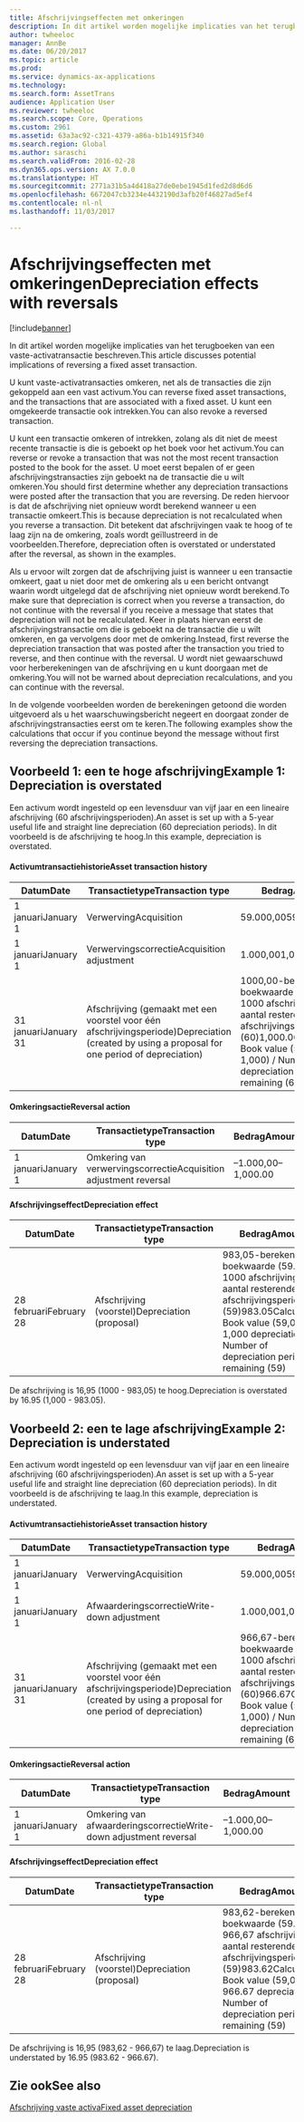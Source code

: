```yaml
---
title: Afschrijvingseffecten met omkeringen
description: In dit artikel worden mogelijke implicaties van het terugboeken van een vaste-activatransactie beschreven.
author: twheeloc
manager: AnnBe
ms.date: 06/20/2017
ms.topic: article
ms.prod: 
ms.service: dynamics-ax-applications
ms.technology: 
ms.search.form: AssetTrans
audience: Application User
ms.reviewer: twheeloc
ms.search.scope: Core, Operations
ms.custom: 2961
ms.assetid: 63a3ac92-c321-4379-a86a-b1b14915f340
ms.search.region: Global
ms.author: saraschi
ms.search.validFrom: 2016-02-28
ms.dyn365.ops.version: AX 7.0.0
ms.translationtype: HT
ms.sourcegitcommit: 2771a31b5a4d418a27de0ebe1945d1fed2d8d6d6
ms.openlocfilehash: 6672047cb3234e4432190d3afb20f46827ad5ef4
ms.contentlocale: nl-nl
ms.lasthandoff: 11/03/2017

---
```


# <a name="depreciation-effects-with-reversals"></a><span data-ttu-id="0dcf1-103">Afschrijvingseffecten met omkeringen</span><span class="sxs-lookup"><span data-stu-id="0dcf1-103">Depreciation effects with reversals</span></span>

[!include[banner](../includes/banner.md)]


<span data-ttu-id="0dcf1-104">In dit artikel worden mogelijke implicaties van het terugboeken van een vaste-activatransactie beschreven.</span><span class="sxs-lookup"><span data-stu-id="0dcf1-104">This article discusses potential implications of reversing a fixed asset transaction.</span></span> 

<span data-ttu-id="0dcf1-105">U kunt vaste-activatransacties omkeren, net als de transacties die zijn gekoppeld aan een vast activum.</span><span class="sxs-lookup"><span data-stu-id="0dcf1-105">You can reverse fixed asset transactions, and the transactions that are associated with a fixed asset.</span></span> <span data-ttu-id="0dcf1-106">U kunt een omgekeerde transactie ook intrekken.</span><span class="sxs-lookup"><span data-stu-id="0dcf1-106">You can also revoke a reversed transaction.</span></span> 

<span data-ttu-id="0dcf1-107">U kunt een transactie omkeren of intrekken, zolang als dit niet de meest recente transactie is die is geboekt op het boek voor het activum.</span><span class="sxs-lookup"><span data-stu-id="0dcf1-107">You can reverse or revoke a transaction that was not the most recent transaction posted to the book for the asset.</span></span> <span data-ttu-id="0dcf1-108">U moet eerst bepalen of er geen afschrijvingstransacties zijn geboekt na de transactie die u wilt omkeren.</span><span class="sxs-lookup"><span data-stu-id="0dcf1-108">You should first determine whether any depreciation transactions were posted after the transaction that you are reversing.</span></span> <span data-ttu-id="0dcf1-109">De reden hiervoor is dat de afschrijving niet opnieuw wordt berekend wanneer u een transactie omkeert.</span><span class="sxs-lookup"><span data-stu-id="0dcf1-109">This is because depreciation is not recalculated when you reverse a transaction.</span></span> <span data-ttu-id="0dcf1-110">Dit betekent dat afschrijvingen vaak te hoog of te laag zijn na de omkering, zoals wordt geïllustreerd in de voorbeelden.</span><span class="sxs-lookup"><span data-stu-id="0dcf1-110">Therefore, depreciation often is overstated or understated after the reversal, as shown in the examples.</span></span> 

<span data-ttu-id="0dcf1-111">Als u ervoor wilt zorgen dat de afschrijving juist is wanneer u een transactie omkeert, gaat u niet door met de omkering als u een bericht ontvangt waarin wordt uitgelegd dat de afschrijving niet opnieuw wordt berekend.</span><span class="sxs-lookup"><span data-stu-id="0dcf1-111">To make sure that depreciation is correct when you reverse a transaction, do not continue with the reversal if you receive a message that states that depreciation will not be recalculated.</span></span> <span data-ttu-id="0dcf1-112">Keer in plaats hiervan eerst de afschrijvingstransactie om die is geboekt na de transactie die u wilt omkeren, en ga vervolgens door met de omkering.</span><span class="sxs-lookup"><span data-stu-id="0dcf1-112">Instead, first reverse the depreciation transaction that was posted after the transaction you tried to reverse, and then continue with the reversal.</span></span> <span data-ttu-id="0dcf1-113">U wordt niet gewaarschuwd voor herberekeningen van de afschrijving en u kunt doorgaan met de omkering.</span><span class="sxs-lookup"><span data-stu-id="0dcf1-113">You will not be warned about depreciation recalculations, and you can continue with the reversal.</span></span> 

<span data-ttu-id="0dcf1-114">In de volgende voorbeelden worden de berekeningen getoond die worden uitgevoerd als u het waarschuwingsbericht negeert en doorgaat zonder de afschrijvingstransacties eerst om te keren.</span><span class="sxs-lookup"><span data-stu-id="0dcf1-114">The following examples show the calculations that occur if you continue beyond the message without first reversing the depreciation transactions.</span></span>

## <a name="example-1-depreciation-is-overstated"></a><span data-ttu-id="0dcf1-115">Voorbeeld 1: een te hoge afschrijving</span><span class="sxs-lookup"><span data-stu-id="0dcf1-115">Example 1: Depreciation is overstated</span></span>
<span data-ttu-id="0dcf1-116">Een activum wordt ingesteld op een levensduur van vijf jaar en een lineaire afschrijving (60 afschrijvingsperioden).</span><span class="sxs-lookup"><span data-stu-id="0dcf1-116">An asset is set up with a 5-year useful life and straight line depreciation (60 depreciation periods).</span></span> <span data-ttu-id="0dcf1-117">In dit voorbeeld is de afschrijving te hoog.</span><span class="sxs-lookup"><span data-stu-id="0dcf1-117">In this example, depreciation is overstated.</span></span>
#### <a name="asset-transaction-history"></a><span data-ttu-id="0dcf1-118">Activumtransactiehistorie</span><span class="sxs-lookup"><span data-stu-id="0dcf1-118">Asset transaction history</span></span>

| <span data-ttu-id="0dcf1-119">Datum</span><span class="sxs-lookup"><span data-stu-id="0dcf1-119">Date</span></span>       | <span data-ttu-id="0dcf1-120">Transactietype</span><span class="sxs-lookup"><span data-stu-id="0dcf1-120">Transaction type</span></span>                                                          | <span data-ttu-id="0dcf1-121">Bedrag</span><span class="sxs-lookup"><span data-stu-id="0dcf1-121">Amount</span></span>                                    |
|------------|---------------------------------------------------------------------------|-------------------------------------------|
| <span data-ttu-id="0dcf1-122">1 januari</span><span class="sxs-lookup"><span data-stu-id="0dcf1-122">January 1</span></span>  | <span data-ttu-id="0dcf1-123">Verwerving</span><span class="sxs-lookup"><span data-stu-id="0dcf1-123">Acquisition</span></span>                                                               | <span data-ttu-id="0dcf1-124">59.000,00</span><span class="sxs-lookup"><span data-stu-id="0dcf1-124">59,000.00</span></span>                                 |
| <span data-ttu-id="0dcf1-125">1 januari</span><span class="sxs-lookup"><span data-stu-id="0dcf1-125">January 1</span></span>  | <span data-ttu-id="0dcf1-126">Verwervingscorrectie</span><span class="sxs-lookup"><span data-stu-id="0dcf1-126">Acquisition adjustment</span></span>                                                    | <span data-ttu-id="0dcf1-127">1.000,00</span><span class="sxs-lookup"><span data-stu-id="0dcf1-127">1,000.00</span></span>                                  |
| <span data-ttu-id="0dcf1-128">31 januari</span><span class="sxs-lookup"><span data-stu-id="0dcf1-128">January 31</span></span> | <span data-ttu-id="0dcf1-129">Afschrijving (gemaakt met een voorstel voor één afschrijvingsperiode)</span><span class="sxs-lookup"><span data-stu-id="0dcf1-129">Depreciation (created by using a proposal for one period of depreciation)</span></span> | <span data-ttu-id="0dcf1-130">1000,00-berekening: boekwaarde (59.000 + 1000 afschrijving) / aantal resterende afschrijvingsperioden (60)</span><span class="sxs-lookup"><span data-stu-id="0dcf1-130">1,000.00Calculation: Book value (59,000 + 1,000) / Number of depreciation periods remaining (60)</span></span> |

#### <a name="reversal-action"></a><span data-ttu-id="0dcf1-131">Omkeringsactie</span><span class="sxs-lookup"><span data-stu-id="0dcf1-131">Reversal action</span></span>

| <span data-ttu-id="0dcf1-132">Datum</span><span class="sxs-lookup"><span data-stu-id="0dcf1-132">Date</span></span>      | <span data-ttu-id="0dcf1-133">Transactietype</span><span class="sxs-lookup"><span data-stu-id="0dcf1-133">Transaction type</span></span>                | <span data-ttu-id="0dcf1-134">Bedrag</span><span class="sxs-lookup"><span data-stu-id="0dcf1-134">Amount</span></span>    |
|-----------|---------------------------------|-----------|
| <span data-ttu-id="0dcf1-135">1 januari</span><span class="sxs-lookup"><span data-stu-id="0dcf1-135">January 1</span></span> | <span data-ttu-id="0dcf1-136">Omkering van verwervingscorrectie</span><span class="sxs-lookup"><span data-stu-id="0dcf1-136">Acquisition adjustment reversal</span></span> | <span data-ttu-id="0dcf1-137">–1.000,00</span><span class="sxs-lookup"><span data-stu-id="0dcf1-137">–1,000.00</span></span> |

#### <a name="depreciation-effect"></a><span data-ttu-id="0dcf1-138">Afschrijvingseffect</span><span class="sxs-lookup"><span data-stu-id="0dcf1-138">Depreciation effect</span></span>

| <span data-ttu-id="0dcf1-139">Datum</span><span class="sxs-lookup"><span data-stu-id="0dcf1-139">Date</span></span>        | <span data-ttu-id="0dcf1-140">Transactietype</span><span class="sxs-lookup"><span data-stu-id="0dcf1-140">Transaction type</span></span>        | <span data-ttu-id="0dcf1-141">Bedrag</span><span class="sxs-lookup"><span data-stu-id="0dcf1-141">Amount</span></span>                                                                                |
|-------------|-------------------------|---------------------------------------------------------------------------------------|
| <span data-ttu-id="0dcf1-142">28 februari</span><span class="sxs-lookup"><span data-stu-id="0dcf1-142">February 28</span></span> | <span data-ttu-id="0dcf1-143">Afschrijving (voorstel)</span><span class="sxs-lookup"><span data-stu-id="0dcf1-143">Depreciation (proposal)</span></span> | <span data-ttu-id="0dcf1-144">983,05-berekening: boekwaarde (59.000 - 1000 afschrijving) / aantal resterende afschrijvingsperioden (59)</span><span class="sxs-lookup"><span data-stu-id="0dcf1-144">983.05Calculation: Book value (59,000 - 1,000 depreciation) / Number of depreciation periods remaining (59)</span></span> |

<span data-ttu-id="0dcf1-145">De afschrijving is 16,95 (1000 - 983,05) te hoog.</span><span class="sxs-lookup"><span data-stu-id="0dcf1-145">Depreciation is overstated by 16.95 (1,000 - 983.05).</span></span>

## <a name="example-2-depreciation-is-understated"></a><span data-ttu-id="0dcf1-146">Voorbeeld 2: een te lage afschrijving</span><span class="sxs-lookup"><span data-stu-id="0dcf1-146">Example 2: Depreciation is understated</span></span>
<span data-ttu-id="0dcf1-147">Een activum wordt ingesteld op een levensduur van vijf jaar en een lineaire afschrijving (60 afschrijvingsperioden).</span><span class="sxs-lookup"><span data-stu-id="0dcf1-147">An asset is set up with a 5-year useful life and straight line depreciation (60 depreciation periods).</span></span> <span data-ttu-id="0dcf1-148">In dit voorbeeld is de afschrijving te laag.</span><span class="sxs-lookup"><span data-stu-id="0dcf1-148">In this example, depreciation is understated.</span></span>
#### <a name="asset-transaction-history"></a><span data-ttu-id="0dcf1-149">Activumtransactiehistorie</span><span class="sxs-lookup"><span data-stu-id="0dcf1-149">Asset transaction history</span></span>

| <span data-ttu-id="0dcf1-150">Datum</span><span class="sxs-lookup"><span data-stu-id="0dcf1-150">Date</span></span>       | <span data-ttu-id="0dcf1-151">Transactietype</span><span class="sxs-lookup"><span data-stu-id="0dcf1-151">Transaction type</span></span>                                                          | <span data-ttu-id="0dcf1-152">Bedrag</span><span class="sxs-lookup"><span data-stu-id="0dcf1-152">Amount</span></span>                                      |
|------------|---------------------------------------------------------------------------|---------------------------------------------|
| <span data-ttu-id="0dcf1-153">1 januari</span><span class="sxs-lookup"><span data-stu-id="0dcf1-153">January 1</span></span>  | <span data-ttu-id="0dcf1-154">Verwerving</span><span class="sxs-lookup"><span data-stu-id="0dcf1-154">Acquisition</span></span>                                                               | <span data-ttu-id="0dcf1-155">59.000,00</span><span class="sxs-lookup"><span data-stu-id="0dcf1-155">59,000.00</span></span>                                   |
| <span data-ttu-id="0dcf1-156">1 januari</span><span class="sxs-lookup"><span data-stu-id="0dcf1-156">January 1</span></span>  | <span data-ttu-id="0dcf1-157">Afwaarderingscorrectie</span><span class="sxs-lookup"><span data-stu-id="0dcf1-157">Write-down adjustment</span></span>                                                     | <span data-ttu-id="0dcf1-158">1.000,00</span><span class="sxs-lookup"><span data-stu-id="0dcf1-158">1,000.00</span></span>                                    |
| <span data-ttu-id="0dcf1-159">31 januari</span><span class="sxs-lookup"><span data-stu-id="0dcf1-159">January 31</span></span> | <span data-ttu-id="0dcf1-160">Afschrijving (gemaakt met een voorstel voor één afschrijvingsperiode)</span><span class="sxs-lookup"><span data-stu-id="0dcf1-160">Depreciation (created by using a proposal for one period of depreciation)</span></span> | <span data-ttu-id="0dcf1-161">966,67-berekening: boekwaarde (59.000 - 1000 afschrijving) / aantal resterende afschrijvingsperioden (60)</span><span class="sxs-lookup"><span data-stu-id="0dcf1-161">966.67Calculation: Book value (59,000 - 1,000) / Number of depreciation periods remaining (60)</span></span> |

#### <a name="reversal-action"></a><span data-ttu-id="0dcf1-162">Omkeringsactie</span><span class="sxs-lookup"><span data-stu-id="0dcf1-162">Reversal action</span></span>

| <span data-ttu-id="0dcf1-163">Datum</span><span class="sxs-lookup"><span data-stu-id="0dcf1-163">Date</span></span>      | <span data-ttu-id="0dcf1-164">Transactietype</span><span class="sxs-lookup"><span data-stu-id="0dcf1-164">Transaction type</span></span>               | <span data-ttu-id="0dcf1-165">Bedrag</span><span class="sxs-lookup"><span data-stu-id="0dcf1-165">Amount</span></span>    |
|-----------|--------------------------------|-----------|
| <span data-ttu-id="0dcf1-166">1 januari</span><span class="sxs-lookup"><span data-stu-id="0dcf1-166">January 1</span></span> | <span data-ttu-id="0dcf1-167">Omkering van afwaarderingscorrectie</span><span class="sxs-lookup"><span data-stu-id="0dcf1-167">Write-down adjustment reversal</span></span> | <span data-ttu-id="0dcf1-168">–1.000,00</span><span class="sxs-lookup"><span data-stu-id="0dcf1-168">–1,000.00</span></span> |

#### <a name="depreciation-effect"></a><span data-ttu-id="0dcf1-169">Afschrijvingseffect</span><span class="sxs-lookup"><span data-stu-id="0dcf1-169">Depreciation effect</span></span>

| <span data-ttu-id="0dcf1-170">Datum</span><span class="sxs-lookup"><span data-stu-id="0dcf1-170">Date</span></span>        | <span data-ttu-id="0dcf1-171">Transactietype</span><span class="sxs-lookup"><span data-stu-id="0dcf1-171">Transaction type</span></span>        | <span data-ttu-id="0dcf1-172">Bedrag</span><span class="sxs-lookup"><span data-stu-id="0dcf1-172">Amount</span></span>                                                                                       |
|-------------|-------------------------|----------------------------------------------------------------------------------------------|
| <span data-ttu-id="0dcf1-173">28 februari</span><span class="sxs-lookup"><span data-stu-id="0dcf1-173">February 28</span></span> | <span data-ttu-id="0dcf1-174">Afschrijving (voorstel)</span><span class="sxs-lookup"><span data-stu-id="0dcf1-174">Depreciation (proposal)</span></span> | <span data-ttu-id="0dcf1-175">983,62-berekening: boekwaarde (59.000 - 966,67 afschrijving) / aantal resterende afschrijvingsperioden (59)</span><span class="sxs-lookup"><span data-stu-id="0dcf1-175">983.62Calculation: Book value (59,000 - 966.67 depreciation) / Number of depreciation periods remaining (59)</span></span> |

<span data-ttu-id="0dcf1-176">De afschrijving is 16,95 (983,62 - 966,67) te laag.</span><span class="sxs-lookup"><span data-stu-id="0dcf1-176">Depreciation is understated by 16.95 (983.62 - 966.67).</span></span>



<a name="see-also"></a><span data-ttu-id="0dcf1-177">Zie ook</span><span class="sxs-lookup"><span data-stu-id="0dcf1-177">See also</span></span>
--------

[<span data-ttu-id="0dcf1-178">Afschrijving vaste activa</span><span class="sxs-lookup"><span data-stu-id="0dcf1-178">Fixed asset depreciation</span></span>](fixed-asset-depreciation.md)




